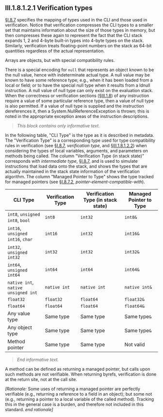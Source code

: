 ## III.1.8.1.2.1 Verification types

§[I.8.7](i.8.7-assignment-compatibility.md) specifies the mapping of types used in the CLI and those used in verification. Notice that verification compresses the CLI types to a smaller set that maintains information about the size of those types in memory, but then compresses these again to represent the fact that the CLI stack expands 1, 2 and 4-byte built-in types into 4-byte types on the stack. Similarly, verification treats floating-point numbers on the stack as 64-bit quantities regardless of the actual representation.

Arrays are objects, but with special compatibility rules.

There is a special encoding for `null` that represents an object known to be the null value, hence with indeterminate actual type. A null value may be known to have some reference type; e.g., when it has been loaded from a local or field; or to have the special null type when it results from a ldnull instruction. A null value of null type can only exist on the evaluation stack. When the correctness or verification sections (§[III.1.8](iii.1.8-verifiability-and-correctness.md)) of any instruction require a value of some particular reference type, then a value of null type is also permitted. If a value of null type is supplied and the instruction dereferences it, then a System.NullReferenceException is thrown; this is noted in the appropriate exception areas of the instruction descriptions.

> _This block contains only informative text._

In the following table, "CLI Type" is the type as it is described in metadata. The "Verification Type" is a corresponding type used for type compatibility rules in verification (see §[I.8.7](i.8.7-assignment-compatibility.md), *verification type*, and §[III.1.8.1.2.2](iii.1.8.1.2.2-controlled-mutability-managed-pointers.md)) when considering the types of local variables, arguments, and parameters on methods being called. The column "Verification Type (in stack state)" corresponds with *intermediate type*, §[I.8.7](i.8.7-assignment-compatibility.md), and is used to simulate instructions that load data onto the stack, and shows the types that are actually maintained in the stack state information of the verification algorithm. The column "Managed Pointer to Type" shows the type tracked for managed pointers (see §[I.8.7.2](#todo-missing-hyperlink), *pointer-element-compatible-with*).

 CLI Type | Verification Type | Verification Type (in stack state) | Managed Pointer to Type
 ---- | ---- | --- | ----
 `int8`, `unsigned int8`, `bool` | `int8` | `int32` |`int8&`
 `int16`, `unsigned int16`, `char` | `int16` | `int32` | `int16&`
 `int32`, `unsigned int32` | `int32` | `int32` | `int32&`
 `int64`, `unsigned int64` | `int64` | `int64` | `int64&`
 `native int`, `native unsigned int` | `native int` | `native int` | `native int&`
 `float32` | `float32` | `float64` | `float32&`
 `float64` | `float64` | `float64` | `float64&`
 Any value type | Same type | Same type | Same type`&`
 Any object type | Same type | Same type | Same type`&`
 Method pointer | Same type | Same type | Not valid

> _End informative text._

A method can be defined as returning a managed pointer, but calls upon such methods are not verifiable. When returning byrefs, verification is done at the return site, not at the call site.

_[Rationale:_ Some uses of returning a managed pointer are perfectly verifiable (e.g., returning a reference to a field in an object); but some not (e.g., returning a pointer to a local variable of the called method). Tracking this in the general case is a burden, and therefore not included in this standard. _end rationale]_
